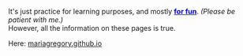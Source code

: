  
  <p>It's just practice for learning purposes, and mostly <u><span style="color:blue;"><strong>for fun</strong></span></u>. <i>(Please be patient with me.)</i><br/>
However, all the information on these pages is true. </p>
  

Here: <a href="https://mariagregory.github.io" target="blank">mariagregory.github.io</a>

